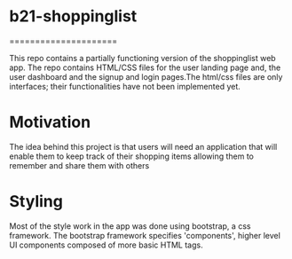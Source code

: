 # b21-shoppinglist

=====================

This repo contains a partially functioning version of the shoppinglist web app. The repo contains HTML/CSS files for the user landing page and, the user dashboard and the signup and login pages.The html/css files are only interfaces; their functionalities have not been implemented yet.

Motivation
=====================
The idea behind this project is that users will need an application that will enable them to keep track of their shopping items allowing them to remember and share them with others

Styling
=====================
Most of the style work in the app was done using bootstrap, a css framework. The bootstrap framework specifies 'components', higher level UI components composed of more basic HTML tags.
